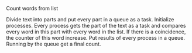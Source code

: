 Count words from list

Divide text into parts and put every part in a queue as a task. Initialize <n> processes. Every process gets the part of the text as a task and compares every word in this part with every word in the list. If there is a coincidence, the counter of this word increase. Put results of every process in a <answer> queue. Running by the <answer> queue get a final count.
